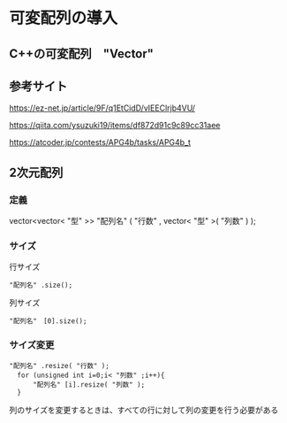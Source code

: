 # 可変配列の導入

## C++の可変配列　"Vector"

## 参考サイト

https://ez-net.jp/article/9F/q1EtCidD/vIEEClrjb4VU/

https://qiita.com/ysuzuki19/items/df872d91c9c89cc31aee

https://atcoder.jp/contests/APG4b/tasks/APG4b_t

## 2次元配列
### 定義

vector<vector< "型" >> "配列名" ( "行数" , vector< "型" >( "列数" ) );

### サイズ
行サイズ　　

    "配列名" .size();　

列サイズ　　

    "配列名"　[0].size();

### サイズ変更
    "配列名" .resize( "行数" );
	  for (unsigned int i=0;i< "列数" ;i++){
		  "配列名" [i].resize( "列数" );
	  }
列のサイズを変更するときは、すべての行に対して列の変更を行う必要がある
